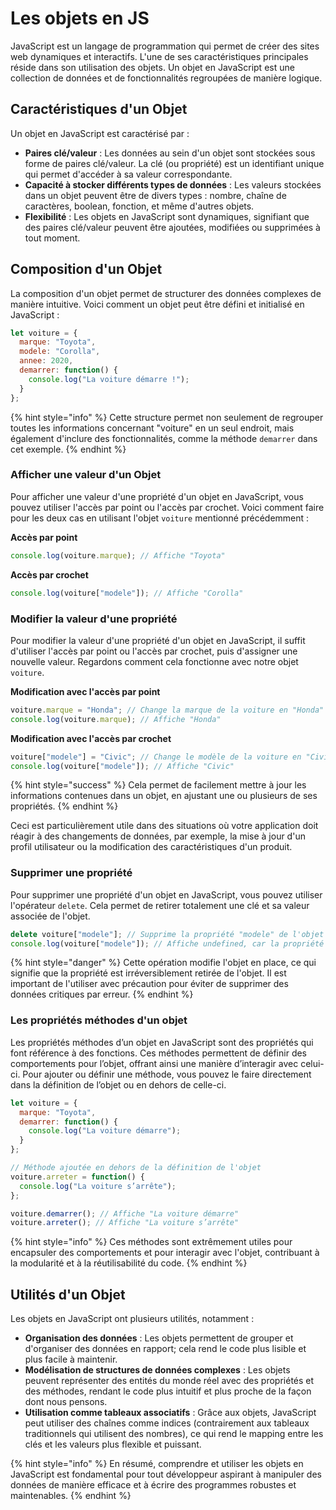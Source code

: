 # Les objets en JS

JavaScript est un langage de programmation qui permet de créer des sites web dynamiques et interactifs. L'une de ses caractéristiques principales réside dans son utilisation des objets. Un objet en JavaScript est une collection de données et de fonctionnalités regroupées de manière logique.

## Caractéristiques d'un Objet

Un objet en JavaScript est caractérisé par :

* **Paires clé/valeur** : Les données au sein d'un objet sont stockées sous forme de paires clé/valeur. La clé (ou propriété) est un identifiant unique qui permet d'accéder à sa valeur correspondante.
* **Capacité à stocker différents types de données** : Les valeurs stockées dans un objet peuvent être de divers types : nombre, chaîne de caractères, boolean, fonction, et même d'autres objets.
* **Flexibilité** : Les objets en JavaScript sont dynamiques, signifiant que des paires clé/valeur peuvent être ajoutées, modifiées ou supprimées à tout moment.

## Composition d'un Objet

La composition d'un objet permet de structurer des données complexes de manière intuitive. Voici comment un objet peut être défini et initialisé en JavaScript :

```javascript
let voiture = {
  marque: "Toyota",
  modele: "Corolla",
  annee: 2020,
  demarrer: function() {
    console.log("La voiture démarre !");
  }
};
```

{% hint style="info" %}
Cette structure permet non seulement de regrouper toutes les informations concernant "voiture" en un seul endroit, mais également d'inclure des fonctionnalités, comme la méthode `demarrer` dans cet exemple.
{% endhint %}

### Afficher une valeur d'un Objet

Pour afficher une valeur d'une propriété d'un objet en JavaScript, vous pouvez utiliser l'accès par point ou l'accès par crochet. Voici comment faire pour les deux cas en utilisant l'objet `voiture` mentionné précédemment :

**Accès par point**

```javascript
console.log(voiture.marque); // Affiche "Toyota"
```

**Accès par crochet**

```javascript
console.log(voiture["modele"]); // Affiche "Corolla"
```

### Modifier la valeur d'une propriété

Pour modifier la valeur d'une propriété d'un objet en JavaScript, il suffit d'utiliser l'accès par point ou l'accès par crochet, puis d'assigner une nouvelle valeur. Regardons comment cela fonctionne avec notre objet `voiture`.

**Modification avec l'accès par point**

```javascript
voiture.marque = "Honda"; // Change la marque de la voiture en "Honda"
console.log(voiture.marque); // Affiche "Honda"
```

**Modification avec l'accès par crochet**

```javascript
voiture["modele"] = "Civic"; // Change le modèle de la voiture en "Civic"
console.log(voiture["modele"]); // Affiche "Civic"
```

{% hint style="success" %}
Cela permet de facilement mettre à jour les informations contenues dans un objet, en ajustant une ou plusieurs de ses propriétés.&#x20;
{% endhint %}

Ceci est particulièrement utile dans des situations où votre application doit réagir à des changements de données, par exemple, la mise à jour d'un profil utilisateur ou la modification des caractéristiques d'un produit.

### Supprimer une propriété

Pour supprimer une propriété d'un objet en JavaScript, vous pouvez utiliser l'opérateur `delete`. Cela permet de retirer totalement une clé et sa valeur associée de l'objet.

```javascript
delete voiture["modele"]; // Supprime la propriété "modele" de l'objet voiture
console.log(voiture["modele"]); // Affiche undefined, car la propriété n'existe plus
```

{% hint style="danger" %}
Cette opération modifie l'objet en place, ce qui signifie que la propriété est irréversiblement retirée de l'objet. Il est important de l'utiliser avec précaution pour éviter de supprimer des données critiques par erreur.
{% endhint %}

### Les propriétés méthodes d'un objet

Les propriétés méthodes d’un objet en JavaScript sont des propriétés qui font référence à des fonctions. Ces méthodes permettent de définir des comportements pour l’objet, offrant ainsi une manière d’interagir avec celui-ci. Pour ajouter ou définir une méthode, vous pouvez le faire directement dans la définition de l’objet ou en dehors de celle-ci.

```javascript
let voiture = {
  marque: "Toyota",
  demarrer: function() {
    console.log("La voiture démarre");
  }
};

// Méthode ajoutée en dehors de la définition de l'objet
voiture.arreter = function() {
  console.log("La voiture s’arrête");
};

voiture.demarrer(); // Affiche "La voiture démarre"
voiture.arreter(); // Affiche "La voiture s’arrête"
```

{% hint style="info" %}
Ces méthodes sont extrêmement utiles pour encapsuler des comportements et pour interagir avec l'objet, contribuant à la modularité et à la réutilisabilité du code.
{% endhint %}

## Utilités d'un Objet

Les objets en JavaScript ont plusieurs utilités, notamment :

* **Organisation des données** : Les objets permettent de grouper et d'organiser des données en rapport; cela rend le code plus lisible et plus facile à maintenir.
* **Modélisation de structures de données complexes** : Les objets peuvent représenter des entités du monde réel avec des propriétés et des méthodes, rendant le code plus intuitif et plus proche de la façon dont nous pensons.
* **Utilisation comme tableaux associatifs** : Grâce aux objets, JavaScript peut utiliser des chaînes comme indices (contrairement aux tableaux traditionnels qui utilisent des nombres), ce qui rend le mapping entre les clés et les valeurs plus flexible et puissant.

{% hint style="info" %}
En résumé, comprendre et utiliser les objets en JavaScript est fondamental pour tout développeur aspirant à manipuler des données de manière efficace et à écrire des programmes robustes et maintenables.
{% endhint %}
